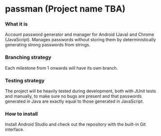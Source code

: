 # passman (Project name TBA)

### What it is ###
Account password generator and manager for Android (Java) and Chrome (JavaScript). Manages passwords without storing them by deterministically generating strong passwords from strings.<br>
### Branching strategy ###
Each milestone from 1 onwards will have its own branch.<br>
### Testing strategy ###
The project will be heavily tested during development, both with JUnit tests and manually, to make sure no bugs are present and that passwords generated in Java are exactly equal to those generated in JavaScript.<br>
### How to install ###
Install Android Studio and check out the repository with the built-in Git interface.
